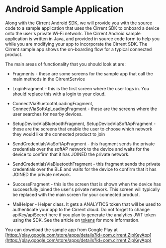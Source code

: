 ﻿# Android Sample Application

Along with the Cirrent Android SDK, we will provide you with the source code to a sample application that uses the Cirrent SDK to onboard a device onto the user's private Wi-Fi network. The Cirrent Android sample application is written in Java, and provided in source code form to help you while you are modifying your app to incorporate the Cirrent SDK. The Cirrent sample app shows the on-boarding flow for a typical connected product.

The main areas of functionality that you should look at are:

- Fragments - these are some screens for the sample app that call the main methods in the CirrentService

- LoginFragment - this is the first screen where the user logs in. You should replace this with a login to your cloud.
- ConnectViaBluetoothLoadingFragment, ConnectViaSoftApLoadingFragment - these are the screens where the user searches for nearby devices.
- SetupDeviceViaBluetoothFragment, SetupDeviceViaSoftApFragment - these are the screens that enable the user to choose which network they would like the connected product to join
- SendCredentialsViaSoftApFragment - this fragment sends the private credentials over the softAP network to the device and waits for the device to confirm that it has JOINED the private network.
- SendCredentialsViaBluetoothFragment - this fragment sends the private credentials over the BLE and waits for the device to confirm that it has JOINED the private network.
- SuccessFragment - this is the screen that is shown when the device has successfully joined the user's private network. This screen will typically be replaced with the main screen for your connected product.

- MaiHelper - Helper class. It gets a ANALYTICS token that will be used to authenticate your app to the Cirrent cloud. Do not forget to change apiKey/apiSecret here if you plan to generate the analytics JWT token using the SDK. See the article on  [tokens](analytics-token-generation)  for more information.

You can download the sample app from Google Play at  [https://play.google.com/store/apps/details?id=com.cirrent.ZipKeyApp](https://play.google.com/store/apps/details?id=com.cirrent.ZipKeyApp)
